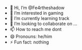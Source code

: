 - 👋 Hi, I’m @Fe4rtheshadow
- 👀 I’m interested in gaming 
- 🌱 I’m currently learning track
- 💞️ I’m looking to collaborate on ...
- 📫 How to reach me dont
- 😄 Pronouns: he/him
- ⚡ Fun fact: nothing 

<!---
Fe4rtheshadow/Fe4rtheshadow is a ✨ special ✨ repository because its `README.md` (this file) appears on your GitHub profile.
You can click the Preview link to take a look at your changes.
--->
